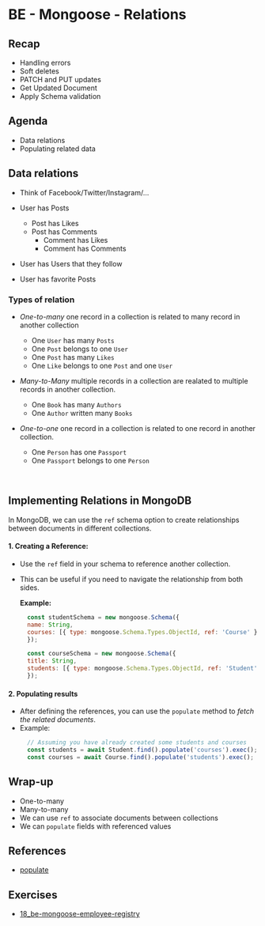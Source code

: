 # BE - Mongoose - Relations
## Recap
- Handling errors
- Soft deletes
- PATCH and PUT updates
- Get Updated Document
- Apply Schema validation

## Agenda
- Data relations
- Populating related data

## Data relations
- Think of Facebook/Twitter/Instagram/...

- User has Posts
    - Post has Likes
    - Post has Comments
        - Comment has Likes
        - Comment has Comments
- User has Users that they follow
- User has favorite Posts

### Types of relation

- _One-to-many_ one record in a collection is related to many record in another collection
    - One `User` has many `Posts`
    - One `Post` belongs to one `User`
    - One `Post` has many `Likes`
    - One `Like` belongs to one `Post` and one `User`

- _Many-to-Many_ multiple records in a collection are realated to multiple records in another collection.
    - One `Book` has many `Authors` 
    - One `Author` written many `Books`

- _One-to-one_ one record in a collection is related to one record in another collection.
    - One `Person` has one `Passport`
    - One `Passport` belongs to one `Person`

<br />

## Implementing Relations in MongoDB
In MongoDB, we can use the `ref` schema option to create relationships between documents in different collections. 

#### 1. Creating a Reference:
- Use the `ref` field in your schema to reference another collection.
- This can be useful if you need to navigate the relationship from both sides. 

  **Example:**
  ```js
    const studentSchema = new mongoose.Schema({
    name: String,
    courses: [{ type: mongoose.Schema.Types.ObjectId, ref: 'Course' }]
    });

    const courseSchema = new mongoose.Schema({
    title: String,
    students: [{ type: mongoose.Schema.Types.ObjectId, ref: 'Student' }]
    });
  ```


#### 2. Populating results
- After defining the references, you can use the `populate` method to _fetch the related documents_.
- Example:
  ```js
    // Assuming you have already created some students and courses
    const students = await Student.find().populate('courses').exec();
    const courses = await Course.find().populate('students').exec();
  ```


## Wrap-up

- One-to-many
- Many-to-many
- We can use `ref` to associate documents between collections
- We can `populate` fields with referenced values

## References
- [populate](https://mongoosejs.com/docs/populate.html)

## Exercises
- [18_be-mongoose-employee-registry](https://classroom.github.com/a/f0vozABr)